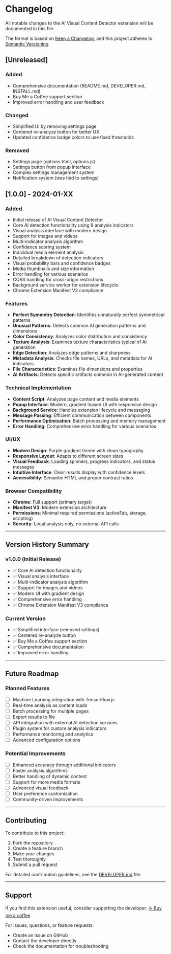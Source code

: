 # Changelog

All notable changes to the AI Visual Content Detector extension will be documented in this file.

The format is based on [Keep a Changelog](https://keepachangelog.com/en/1.0.0/),
and this project adheres to [Semantic Versioning](https://semver.org/spec/v2.0.0.html).

## [Unreleased]

### Added
- Comprehensive documentation (README.md, DEVELOPER.md, INSTALL.md)
- Buy Me a Coffee support section
- Improved error handling and user feedback

### Changed
- Simplified UI by removing settings page
- Centered re-analyze button for better UX
- Updated confidence badge colors to use fixed thresholds

### Removed
- Settings page (options.html, options.js)
- Settings button from popup interface
- Complex settings management system
- Notification system (was tied to settings)

## [1.0.0] - 2024-01-XX

### Added
- Initial release of AI Visual Content Detector
- Core AI detection functionality using 8 analysis indicators
- Visual analysis interface with modern design
- Support for images and videos
- Multi-indicator analysis algorithm
- Confidence scoring system
- Individual media element analysis
- Detailed breakdown of detection indicators
- Visual probability bars and confidence badges
- Media thumbnails and size information
- Error handling for various scenarios
- CORS handling for cross-origin restrictions
- Background service worker for extension lifecycle
- Chrome Extension Manifest V3 compliance

### Features
- **Perfect Symmetry Detection**: Identifies unnaturally perfect symmetrical patterns
- **Unusual Patterns**: Detects common AI generation patterns and dimensions
- **Color Consistency**: Analyzes color distribution and consistency
- **Texture Analysis**: Examines texture characteristics typical of AI generation
- **Edge Detection**: Analyzes edge patterns and sharpness
- **Metadata Analysis**: Checks file names, URLs, and metadata for AI indicators
- **File Characteristics**: Examines file dimensions and properties
- **AI Artifacts**: Detects specific artifacts common in AI-generated content

### Technical Implementation
- **Content Script**: Analyzes page content and media elements
- **Popup Interface**: Modern, gradient-based UI with responsive design
- **Background Service**: Handles extension lifecycle and messaging
- **Message Passing**: Efficient communication between components
- **Performance Optimization**: Batch processing and memory management
- **Error Handling**: Comprehensive error handling for various scenarios

### UI/UX
- **Modern Design**: Purple gradient theme with clean typography
- **Responsive Layout**: Adapts to different screen sizes
- **Visual Feedback**: Loading spinners, progress indicators, and status messages
- **Intuitive Interface**: Clear results display with confidence levels
- **Accessibility**: Semantic HTML and proper contrast ratios

### Browser Compatibility
- **Chrome**: Full support (primary target)
- **Manifest V3**: Modern extension architecture
- **Permissions**: Minimal required permissions (activeTab, storage, scripting)
- **Security**: Local analysis only, no external API calls

---

## Version History Summary

### v1.0.0 (Initial Release)
- ✅ Core AI detection functionality
- ✅ Visual analysis interface
- ✅ Multi-indicator analysis algorithm
- ✅ Support for images and videos
- ✅ Modern UI with gradient design
- ✅ Comprehensive error handling
- ✅ Chrome Extension Manifest V3 compliance

### Current Version
- ✅ Simplified interface (removed settings)
- ✅ Centered re-analyze button
- ✅ Buy Me a Coffee support section
- ✅ Comprehensive documentation
- ✅ Improved error handling

---

## Future Roadmap

### Planned Features
- [ ] Machine Learning integration with TensorFlow.js
- [ ] Real-time analysis as content loads
- [ ] Batch processing for multiple pages
- [ ] Export results to file
- [ ] API integration with external AI detection services
- [ ] Plugin system for custom analysis indicators
- [ ] Performance monitoring and analytics
- [ ] Advanced configuration options

### Potential Improvements
- [ ] Enhanced accuracy through additional indicators
- [ ] Faster analysis algorithms
- [ ] Better handling of dynamic content
- [ ] Support for more media formats
- [ ] Advanced visual feedback
- [ ] User preference customization
- [ ] Community-driven improvements

---

## Contributing

To contribute to this project:
1. Fork the repository
2. Create a feature branch
3. Make your changes
4. Test thoroughly
5. Submit a pull request

For detailed contribution guidelines, see the [DEVELOPER.md](DEVELOPER.md) file.

---

## Support

If you find this extension useful, consider supporting the developer:
[☕ Buy me a coffee](https://buymeacoffee.com/nickblack)

For issues, questions, or feature requests:
- Create an issue on GitHub
- Contact the developer directly
- Check the documentation for troubleshooting 